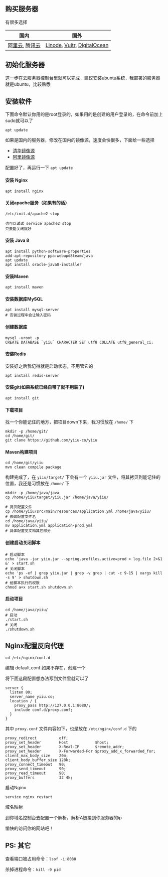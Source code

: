 ## 购买服务器

有很多选择

| 国内 | 国外 |
| --- | --- |
| [阿里云][aliyun], [腾讯云][tencent]| [Linode][Linode], [Vultr][Vultr], [DigitalOcean][DigitalOcean] | 

[aliyun]: https://www.aliyun.com/
[tencent]: https://cloud.tencent.com/
[Linode]: https://www.linode.com/
[Vultr]: https://www.vultr.com/
[DigitalOcean]: https://www.digitalocean.com/
  
## 初始化服务器

这一步在云服务器控制台里就可以完成，建议安装ubuntu系统，我部署的服务器就是ubuntu，比较熟悉

## 安装软件

下面命令默认你用的是root登录的，如果用的是创建的用户登录的，在命令前加上sudo就可以了

```shell
apt update 
```

如果是国内的服务器，修改在国内的镜像源，速度会快很多，下面给一些选择

- [清华镜像源](https://mirror.tuna.tsinghua.edu.cn/help/ubuntu/)
- [阿里镜像源](https://opsx.alibaba.com/guide?lang=zh-cn&document=28)

配置好了，再运行一下 `apt update`

#### 安装 Nginx 

```shell
apt install nginx
```

#### 关闭apache服务（如果有的话）

```shell
/etc/init.d/apache2 stop

也可以试试 service apache2 stop
只要能关闭就好
```

#### 安装 Java 8

```shell
apt install python-software-properties
add-apt-repository ppa:webupd8team/java
apt update
apt install oracle-java8-installer
```

#### 安装Maven

```shell
apt install maven
```

#### 安装数据库MySQL

```shell
apt install mysql-server
# 安装过程中会让输入密码
```

#### 创建数据库

```shell
mysql -uroot -p
CREATE DATABASE `yiiu` CHARACTER SET utf8 COLLATE utf8_general_ci;
```

#### 安装Redis

安装好之后我记得就是启动状态，不用管它的

```shell
apt install redis-server
```

#### 安装git(如果系统已经自带了就不用装了)

```shell
apt install git
```

#### 下载项目

找一个你能记住的地方，把项目down下来，我习惯放在 `/home/` 下

```shell
mkdir -p /home/git/
cd /home/git/
git clone https://github.com/yiiu-co/yiiu
```

#### Maven构建项目

```shell
cd /home/git/yiiu
mvn clean compile package 
```

构建完成了，在 `yiiu/target/` 下会有一个 `yiiu.jar` 文件，将其拷贝到能记住的位置，我还是习惯放在 `/home/` 下

```shell
mkdir -p /home/java/java
cp /home/yiiu/target/yiiu.jar /home/java/yiiu/

# 拷贝配置文件
cp /home/yiiu/src/main/resources/application.yml /home/java/yiiu/
# 修改配置文件名
cd /home/java/yiiu/
mv application.yml application-prod.yml
# 具体配置见文档其它部分
```

#### 创建启动关闭脚本

```shell
# 启动脚本
echo 'java -jar yiiu.jar --spring.profiles.active=prod > log.file 2>&1 &' > start.sh
# 关闭脚本
echo 'ps -ef | grep yiiu.jar | grep -v grep | cut -c 9-15 | xargs kill -s 9' > shutdown.sh
# 给脚本执行的权限
chmod a+x start.sh shutdown.sh
```

#### 启动项目

```shell
cd /home/java/yiiu/
# 启动
./start.sh
# 关闭 
./shutdown.sh
```

## Nginx配置反向代理

```shell
cd /etc/nginx/conf.d
```

编辑 default.conf 如果不存在，创建一个

将下面这段配置想办法写到文件里就可以了

```shell
server {
  listen 80;
  server_name yiiu.co;
  location / {
    proxy_pass http://127.0.0.1:8080/;
    include conf.d/proxy.conf;
  }
}
```

其中 `proxy.conf` 文件内容如下，也是放在 `/etc/nginx/conf.d` 下的

```shell
proxy_redirect          off;
proxy_set_header        Host            $host;
proxy_set_header        X-Real-IP       $remote_addr;
proxy_set_header        X-Forwarded-For $proxy_add_x_forwarded_for;
client_max_body_size    20m;
client_body_buffer_size 128k;
proxy_connect_timeout   90;
proxy_send_timeout      90;
proxy_read_timeout      90;
proxy_buffers           32 4k;
```

启动Nginx

```shell
service nginx restart
```

域名映射

到你域名控制台去配置一个解析，解析A链接到你服务器的ip

愉快的访问你的网站吧！

## PS: 其它

查看端口被占用命令：`lsof -i:8080`

杀掉进程命令：`kill -9 pid`
